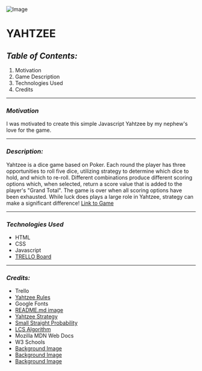 
![Image](https://play-lh.googleusercontent.com/kLiKCprLfkZnaJ4fh3jevhE9TZJ8Nogngl1BgF8aBnxSnsp1sBvTKP6jfd8CykjMUVA)
# **YAHTZEE**
## ***Table of Contents:***
1) Motivation
2) Game Description
3) Technologies Used
4) Credits
***
### ***Motivation***
I was motivated to create this simple Javascript Yahtzee by my nephew's love for the game.
***
### ***Description:*** 
Yahtzee is a dice game based on Poker. Each round the player has three opportunities to roll five dice, utilizing strategy to determine which dice to hold, and which to re-roll. Different combinations produce different scoring options which, when selected, return a score value that is added to the player's "Grand Total". The game is over when all scoring options have been exhausted. While luck does plays a large role in Yahtzee, strategy can make a significant difference!
[Link to Game](https://ten-watch.surge.sh/game.html)
***
### ***Technologies Used***
* HTML 
* CSS
* Javascript
* [TRELLO Board](https://trello.com/b/0RsgbhGu/yahtzee)
***
### ***Credits:***
* Trello
* [Yahtzee Rules](https://www.dicegamedepot.com/yahtzee-rules/)
* Google Fonts
* [README.md image](https://play-lh.googleusercontent.com/kLiKCprLfkZnaJ4fh3jevhE9TZJ8Nogngl1BgF8aBnxSnsp1sBvTKP6jfd8CykjMUVA)
* [Yahtzee Strategy](http://pi.math.cornell.edu/~mec/2006-2007/Probability/Yahtzee.htm#:~:text=Yahtzee%20is%20a%20dice%20game,strategy%20makes%20a%20significant%20difference.)
* [Small Straight Probability](https://www.thoughtco.com/single-roll-small-straight-probability-yahtzee-3126293)
* [LCS Algorithm](https://learnersbucket.com/examples/algorithms/longest-consecutive-sequence/)
* Mozilla MDN Web Docs
* W3 Schools
* [Background Image](https://trumpwallpapers.com/dice-wallpapers/)
* [Background Image](https://swall.teahub.io/photos/small/36-363044_wallpaper-71648-data-src-dice-wallpaper-for-phones.jpg)
* [Background Image](https://wallpaperset.com/dice-wallpaper)
